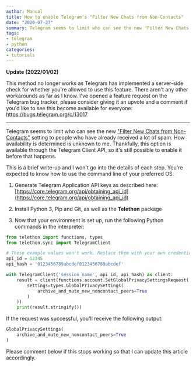 ```yaml
---
author: Manual
title: How to enable Telegram's "Filter New Chats from Non-Contacts"
date: "2020-07-27"
summary: Telegram seems to limit who can see the new "Filter New Chats from Non-Contacts" setting to people who have already received a lot of spam. Thankfully, it's still possible to enable it before that happens.
tags: 
- telegram
- python
categories:
- tutorials
---
```


**Update (2022/01/02)**

This method no longer works as Telegram has implemented a server-side check for whether you're allowed to use this feature. There aren't any other workarounds as far as I know. I've opened a feature request on the Telegram bug tracker, please consider giving it an upvote and a comment if you'd like to see this become available for everyone: <https://bugs.telegram.org/c/13017>

---

Telegram seems to limit who can see the new ["Filter New Chats from Non-Contacts"](https://telegram.org/blog/profile-videos-people-nearby-and-more#filter-new-chats-from-non-contacts) setting to people who have already received a lot of spam. How availability is determined is unknown to me. Thankfully, this option is available through the Telegram Client API, so it's still possible to enable it before that happens.

This is a brief write-up and I won't go into the details of each step. You're expected to know how to use the command line of your preferred OS.

1. Generate Telegram Application API keys as described here: [https://core.telegram.org/api/obtaining_api_id](https://core.telegram.org/api/obtaining_api_id)
2. Install Python 3, Pip and Git, as well as the **Telethon** package

3. Now that your environment is set up, run the following Python commands in the interpreter:

```python
from telethon import functions, types
from telethon.sync import TelegramClient

# These example values won't work. Replace them with your own credentials.
api_id = 12345
api_hash = '0123456789abcdef0123456789abcdef'

with TelegramClient('session_name', api_id, api_hash) as client:
    result = client(functions.account.SetGlobalPrivacySettingsRequest(
        settings=types.GlobalPrivacySettings(
            archive_and_mute_new_noncontact_peers=True
        )
    ))
    print(result.stringify())
```

If the request was successful, you'll receive the following output:

```python
GlobalPrivacySettings(
	archive_and_mute_new_noncontact_peers=True
)
```

Please comment below if this stops working so that I can update this article accordingly.
